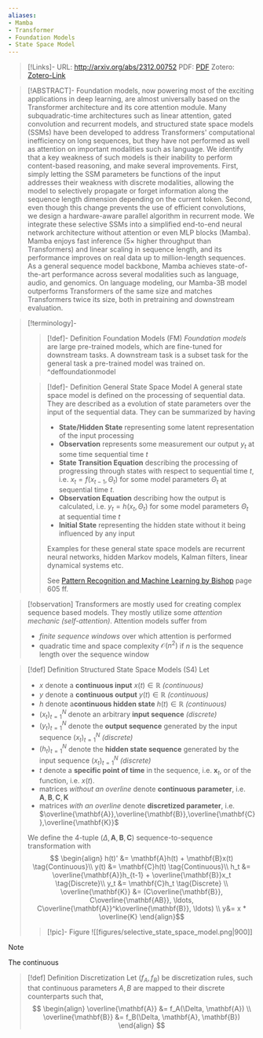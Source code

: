 ```yaml
---
aliases:
- Mamba
- Transformer
- Foundation Models
- State Space Model
---
```


>[!Links]-
>URL: http://arxiv.org/abs/2312.00752
>PDF: [PDF](gu2023.pdf)
>Zotero: [Zotero-Link](zotero://select/items/@gu2023)

>[!ABSTRACT]-
>Foundation models, now powering most of the exciting applications in deep learning, are almost universally based on the Transformer architecture and its core attention module. Many subquadratic-time architectures such as linear attention, gated convolution and recurrent models, and structured state space models (SSMs) have been developed to address Transformers' computational inefficiency on long sequences, but they have not performed as well as attention on important modalities such as language. We identify that a key weakness of such models is their inability to perform content-based reasoning, and make several improvements. First, simply letting the SSM parameters be functions of the input addresses their weakness with discrete modalities, allowing the model to selectively propagate or forget information along the sequence length dimension depending on the current token. Second, even though this change prevents the use of efficient convolutions, we design a hardware-aware parallel algorithm in recurrent mode. We integrate these selective SSMs into a simplified end-to-end neural network architecture without attention or even MLP blocks (Mamba). Mamba enjoys fast inference (5$\times$ higher throughput than Transformers) and linear scaling in sequence length, and its performance improves on real data up to million-length sequences. As a general sequence model backbone, Mamba achieves state-of-the-art performance across several modalities such as language, audio, and genomics. On language modeling, our Mamba-3B model outperforms Transformers of the same size and matches Transformers twice its size, both in pretraining and downstream evaluation.

>[!terminology]-
>
>>[!def]- Definition Foundation Models (FM)
>> *Foundation models* are large pre-trained models, which are fine-tuned for downstream tasks. A downstream task is a subset task for the general task a pre-trained model was trained on.
>> ^deffoundationmodel
>
>> [!def]- Definition General State Space Model
>> A general state space model is defined on the processing of sequential data. They are described as a evolution of state parameters over the input of the sequential data. They can be summarized by having
>> - **State/Hidden State** representing some latent representation of the input processing
>> - **Observation** represents some measurement our output $y_t$ at some time sequential time $t$
>> - **State Transition Equation** describing the processing of progressing through states with respect to sequential time $t$, i.e. $x_t = f(x_{t-1}, \Theta_t)$ for some model parameters $\Theta_t$ at sequential time $t$.
>> - **Observation Equation** describing how the output is calculated, i.e. $y_t = h(x_t, \Theta_t)$ for some model parameters $\Theta_t$ at sequential time $t$
>> - **Initial State** representing the hidden state without it being influenced by any input
>>
>> Examples for these general state space models are recurrent neural networks, hidden Markov models, Kalman filters, linear dynamical systems etc.
>>
>> See [Pattern Recognition and Machine Learning by Bishop](../../../../Sources/bishop2006.pdf) page 605 ff.

>[!observation]
>Transformers are mostly used for creating complex sequence based models. They mostly utilize some *attention mechanic (self-attention)*. Attention models suffer from 
>- *finite sequence windows* over which attention is performed
>- quadratic time and space complexity $\mathcal{O}(n^2)$ if $n$ is the sequence length over the sequence window

>[!def] Definition Structured State Space Models (S4)
> Let 
> - $x$ denote a **continuous input** $x(t) \in \mathbb{R}$ *(continuous)*
> - $y$ denote a **continuous output** $y(t) \in \mathbb{R}$ *(continuous)*
> - $h$ denote a**continuous hidden state** $h(t) \in \mathbb{R}$ *(continuous)*
> - $({x}_t)_{t=1}^N$ denote an arbitrary **input sequence** *(discrete)*
> - $({y}_t)_{t=1}^N$ denote the **output sequence** generated by the input sequence $(x_t)_{t=1}^N$ *(discrete)*
> - $({h}_t)_{t=1}^N$ denote the **hidden state sequence** generated by the input sequence $(x_t)_{t=1}^N$ *(discrete)*
> - $t$ denote a **specific point of time** in the sequence, i.e. $\mathbf{x}_t$, or of the function, i.e. $x(t)$. 
> - matrices *without an overline* denote **continuous parameter**, i.e. $\mathbf{A}, \mathbf{B}, \mathbf{C}, \mathbf{K}$
> - matrices *with an overline* denote **discretized parameter**, i.e. $\overline{\mathbf{A}},\overline{\mathbf{B}},\overline{\mathbf{C}},\overline{\mathbf{K}}$
> 
> We define the $4$-tuple $(\Delta, \mathbf{A}, \mathbf{B}, \mathbf{C})$ sequence-to-sequence transformation with
> $$ \begin{align} 
> 	h(t)' &= \mathbf{A}h(t) + \mathbf{B}x(t) \tag{Continuous}\\
> 	y(t) &= \mathbf{C}h(t)  \tag{Continuous}\\
> 	h_t &= \overline{\mathbf{A}}h_{t-1} + \overline{\mathbf{B}}x_t \tag{Discrete}\\
> 	y_t &= \mathbf{C}h_t \tag{Discrete} \\
> 	\overline{\mathbf{K}} &= (C\overline{\mathbf{B}}, C\overline{\mathbf{AB}}, \ldots, C\overline{\mathbf{A}}^k\overline{\mathbf{B}}, \ldots) \\
> 	y&= x * \overline{K}
> \end{align}$$
>>[!pic]- Figure 
>>![[figures/selective_state_space_model.png|900]]

>[!note]
>The continuous

>[!def] Definition Discretization
> Let $(f_A, f_B)$ be discretization rules, such that continuous parameters $A, B$ are mapped to their discrete counterparts such that,
> $$ \begin{align}
> 	\overline{\mathbf{A}} &= f_A(\Delta, \mathbf{A}) \\
> 	\overline{\mathbf{B}} &= f_B(\Delta, \mathbf{A}, \mathbf{B})
> 	\end{align}
> $$
